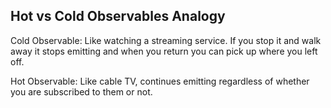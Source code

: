 

## Hot vs Cold Observables Analogy

Cold Observable: Like watching a streaming service. If you stop it and walk away it stops emitting and when you return you can pick up where you left off.

Hot Observable: Like cable TV, continues emitting regardless of whether you are subscribed to them or not.
